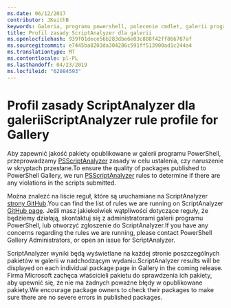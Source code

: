 ```yaml
---
ms.date: 06/12/2017
contributor: JKeithB
keywords: Galeria, programu powershell, polecenie cmdlet, galerii programu PowerShell
title: Profil zasady ScriptAnalyzer dla galerii
ms.openlocfilehash: 939f01dece56b283dbe6e03c888f42ff866707af
ms.sourcegitcommit: e7445ba8203da304286c591ff513900ad1c244a4
ms.translationtype: MT
ms.contentlocale: pl-PL
ms.lasthandoff: 04/23/2019
ms.locfileid: "62084593"
---
```

# <a name="scriptanalyzer-rule-profile-for-gallery"></a><span data-ttu-id="05d74-103">Profil zasady ScriptAnalyzer dla galerii</span><span class="sxs-lookup"><span data-stu-id="05d74-103">ScriptAnalyzer rule profile for Gallery</span></span>

<span data-ttu-id="05d74-104">Aby zapewnić jakość pakiety opublikowane w galerii programu PowerShell, przeprowadzamy [PSScriptAnalyzer](https://github.com/PowerShell/PSScriptAnalyzer) zasady w celu ustalenia, czy naruszenie w skryptach przesłane.</span><span class="sxs-lookup"><span data-stu-id="05d74-104">To ensure the quality of packages published to PowerShell Gallery, we run [PSScriptAnalyzer](https://github.com/PowerShell/PSScriptAnalyzer) rules to determine if there are any violations in the scripts submitted.</span></span>

<span data-ttu-id="05d74-105">Można znaleźć na liście reguł, które są uruchamiane na ScriptAnalyzer [strony GitHub](https://github.com/PowerShell/PSScriptAnalyzer/blob/development/Engine/Settings/PSGallery.psd1).</span><span class="sxs-lookup"><span data-stu-id="05d74-105">You can find the list of rules we are running on ScriptAnalyzer [GitHub page](https://github.com/PowerShell/PSScriptAnalyzer/blob/development/Engine/Settings/PSGallery.psd1).</span></span>
<span data-ttu-id="05d74-106">Jeśli masz jakiekolwiek wątpliwości dotyczące reguły, że będziemy działają, skontaktuj się z administratorami galerii programu PowerShell, lub otworzyć zgłoszenie do ScriptAnalyzer.</span><span class="sxs-lookup"><span data-stu-id="05d74-106">If you have any concerns regarding the rules we are running, please contact PowerShell Gallery Administrators, or open an issue for ScriptAnalyzer.</span></span>

<span data-ttu-id="05d74-107">ScriptAnalyzer wyniki będą wyświetlane na każdej stronie poszczególnych pakietów w galerii w nadchodzącym wydaniu.</span><span class="sxs-lookup"><span data-stu-id="05d74-107">ScriptAnalyzer results will be displayed on each individual package page in Gallery in the coming release.</span></span> <span data-ttu-id="05d74-108">Firma Microsoft zachęca właścicieli pakietu do sprawdzenia ich pakiety, aby upewnić się, że nie ma żadnych poważne błędy w opublikowane pakiety.</span><span class="sxs-lookup"><span data-stu-id="05d74-108">We encourage package owners to check their packages to make sure there are no severe errors in published packages.</span></span>

